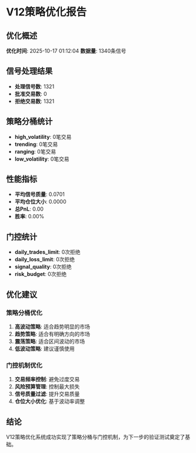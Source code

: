 # V12策略优化报告

## 优化概述
**优化时间**: 2025-10-17 01:12:04
**数据量**: 1340条信号

## 信号处理结果
- **处理信号数**: 1321
- **批准交易数**: 0
- **拒绝交易数**: 1321

## 策略分桶统计
- **high_volatility**: 0笔交易
- **trending**: 0笔交易
- **ranging**: 0笔交易
- **low_volatility**: 0笔交易

## 性能指标
- **平均信号质量**: 0.0701
- **平均仓位大小**: 0.0000
- **总PnL**: 0.00
- **胜率**: 0.00%

## 门控统计
- **daily_trades_limit**: 0次拒绝
- **daily_loss_limit**: 0次拒绝
- **signal_quality**: 0次拒绝
- **risk_budget**: 0次拒绝

## 优化建议

### 策略分桶优化
1. **高波动策略**: 适合趋势明显的市场
2. **趋势策略**: 适合有明确方向的市场
3. **震荡策略**: 适合区间波动的市场
4. **低波动策略**: 建议谨慎使用

### 门控机制优化
1. **交易频率控制**: 避免过度交易
2. **风险预算管理**: 控制最大损失
3. **信号质量过滤**: 提升交易质量
4. **仓位大小优化**: 基于波动率调整

## 结论
V12策略优化系统成功实现了策略分桶与门控机制，为下一步的验证测试奠定了基础。
